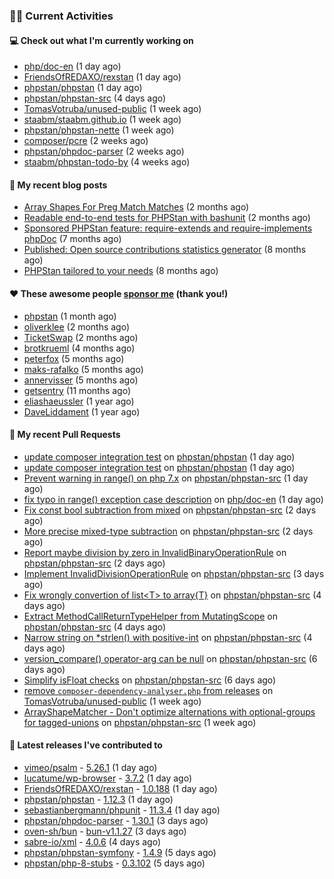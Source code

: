 ### 👨‍💻 Current Activities


#### 💻 Check out what I'm currently working on

- [php/doc-en](https://github.com/php/doc-en) (1 day ago)
- [FriendsOfREDAXO/rexstan](https://github.com/FriendsOfREDAXO/rexstan) (1 day ago)
- [phpstan/phpstan](https://github.com/phpstan/phpstan) (1 day ago)
- [phpstan/phpstan-src](https://github.com/phpstan/phpstan-src) (4 days ago)
- [TomasVotruba/unused-public](https://github.com/TomasVotruba/unused-public) (1 week ago)
- [staabm/staabm.github.io](https://github.com/staabm/staabm.github.io) (1 week ago)
- [phpstan/phpstan-nette](https://github.com/phpstan/phpstan-nette) (1 week ago)
- [composer/pcre](https://github.com/composer/pcre) (2 weeks ago)
- [phpstan/phpdoc-parser](https://github.com/phpstan/phpdoc-parser) (2 weeks ago)
- [staabm/phpstan-todo-by](https://github.com/staabm/phpstan-todo-by) (4 weeks ago)


#### 📜 My recent blog posts

- [Array Shapes For Preg Match Matches](https://staabm.github.io/2024/07/05/array-shapes-for-preg-match-matches.html) (2 months ago)
- [Readable end-to-end tests for PHPStan with bashunit](https://staabm.github.io/2024/06/28/readable-phpstan-end-to-end-tests-with-bashunit.html) (2 months ago)
- [Sponsored PHPStan feature: require-extends and require-implements phpDoc](https://staabm.github.io/2024/01/15/phpstan-require-extends-implements.html) (7 months ago)
- [Published: Open source contributions statistics generator](https://staabm.github.io/2024/01/10/oss-contribs-published.html) (8 months ago)
- [PHPStan tailored to your needs](https://staabm.github.io/2024/01/01/phpstan-customizing.html) (8 months ago)


#### ❤️ These awesome people [sponsor me](https://github.com/sponsors/staabm) (thank you!)

- [phpstan](https://github.com/phpstan) (1 month ago)
- [oliverklee](https://github.com/oliverklee) (2 months ago)
- [TicketSwap](https://github.com/TicketSwap) (2 months ago)
- [brotkrueml](https://github.com/brotkrueml) (4 months ago)
- [peterfox](https://github.com/peterfox) (5 months ago)
- [maks-rafalko](https://github.com/maks-rafalko) (5 months ago)
- [annervisser](https://github.com/annervisser) (5 months ago)
- [getsentry](https://github.com/getsentry) (11 months ago)
- [eliashaeussler](https://github.com/eliashaeussler) (1 year ago)
- [DaveLiddament](https://github.com/DaveLiddament) (1 year ago)


#### 🔨 My recent Pull Requests

- [update composer integration test](https://github.com/phpstan/phpstan/pull/11669) on [phpstan/phpstan](https://github.com/phpstan/phpstan) (1 day ago)
- [update composer integration test](https://github.com/phpstan/phpstan/pull/11668) on [phpstan/phpstan](https://github.com/phpstan/phpstan) (1 day ago)
- [Prevent warning in range() on php 7.x](https://github.com/phpstan/phpstan-src/pull/3424) on [phpstan/phpstan-src](https://github.com/phpstan/phpstan-src) (1 day ago)
- [fix typo in range() exception case description](https://github.com/php/doc-en/pull/3730) on [php/doc-en](https://github.com/php/doc-en) (1 day ago)
- [Fix const bool subtraction from mixed](https://github.com/phpstan/phpstan-src/pull/3421) on [phpstan/phpstan-src](https://github.com/phpstan/phpstan-src) (2 days ago)
- [More precise mixed-type subtraction](https://github.com/phpstan/phpstan-src/pull/3420) on [phpstan/phpstan-src](https://github.com/phpstan/phpstan-src) (2 days ago)
- [Report maybe division by zero in InvalidBinaryOperationRule](https://github.com/phpstan/phpstan-src/pull/3419) on [phpstan/phpstan-src](https://github.com/phpstan/phpstan-src) (2 days ago)
- [Implement InvalidDivisionOperationRule](https://github.com/phpstan/phpstan-src/pull/3417) on [phpstan/phpstan-src](https://github.com/phpstan/phpstan-src) (3 days ago)
- [Fix wrongly convertion of list&lt;T&gt; to array{T}](https://github.com/phpstan/phpstan-src/pull/3412) on [phpstan/phpstan-src](https://github.com/phpstan/phpstan-src) (4 days ago)
- [Extract MethodCallReturnTypeHelper from MutatingScope](https://github.com/phpstan/phpstan-src/pull/3410) on [phpstan/phpstan-src](https://github.com/phpstan/phpstan-src) (4 days ago)
- [Narrow string on *strlen() with positive-int](https://github.com/phpstan/phpstan-src/pull/3407) on [phpstan/phpstan-src](https://github.com/phpstan/phpstan-src) (4 days ago)
- [version_compare() operator-arg can be null](https://github.com/phpstan/phpstan-src/pull/3399) on [phpstan/phpstan-src](https://github.com/phpstan/phpstan-src) (6 days ago)
- [Simplify isFloat checks](https://github.com/phpstan/phpstan-src/pull/3397) on [phpstan/phpstan-src](https://github.com/phpstan/phpstan-src) (6 days ago)
- [remove `composer-dependency-analyser.php` from releases](https://github.com/TomasVotruba/unused-public/pull/126) on [TomasVotruba/unused-public](https://github.com/TomasVotruba/unused-public) (1 week ago)
- [ArrayShapeMatcher - Don&#39;t optimize alternations with optional-groups for tagged-unions](https://github.com/phpstan/phpstan-src/pull/3395) on [phpstan/phpstan-src](https://github.com/phpstan/phpstan-src) (1 week ago)


#### 🔭 Latest releases I've contributed to

- [vimeo/psalm](https://github.com/vimeo/psalm) - [5.26.1](https://github.com/vimeo/psalm/releases/tag/5.26.1) (1 day ago)
- [lucatume/wp-browser](https://github.com/lucatume/wp-browser) - [3.7.2](https://github.com/lucatume/wp-browser/releases/tag/3.7.2) (1 day ago)
- [FriendsOfREDAXO/rexstan](https://github.com/FriendsOfREDAXO/rexstan) - [1.0.188](https://github.com/FriendsOfREDAXO/rexstan/releases/tag/1.0.188) (1 day ago)
- [phpstan/phpstan](https://github.com/phpstan/phpstan) - [1.12.3](https://github.com/phpstan/phpstan/releases/tag/1.12.3) (1 day ago)
- [sebastianbergmann/phpunit](https://github.com/sebastianbergmann/phpunit) - [11.3.4](https://github.com/sebastianbergmann/phpunit/releases/tag/11.3.4) (1 day ago)
- [phpstan/phpdoc-parser](https://github.com/phpstan/phpdoc-parser) - [1.30.1](https://github.com/phpstan/phpdoc-parser/releases/tag/1.30.1) (3 days ago)
- [oven-sh/bun](https://github.com/oven-sh/bun) - [bun-v1.1.27](https://github.com/oven-sh/bun/releases/tag/bun-v1.1.27) (3 days ago)
- [sabre-io/xml](https://github.com/sabre-io/xml) - [4.0.6](https://github.com/sabre-io/xml/releases/tag/4.0.6) (4 days ago)
- [phpstan/phpstan-symfony](https://github.com/phpstan/phpstan-symfony) - [1.4.9](https://github.com/phpstan/phpstan-symfony/releases/tag/1.4.9) (5 days ago)
- [phpstan/php-8-stubs](https://github.com/phpstan/php-8-stubs) - [0.3.102](https://github.com/phpstan/php-8-stubs/releases/tag/0.3.102) (5 days ago)
